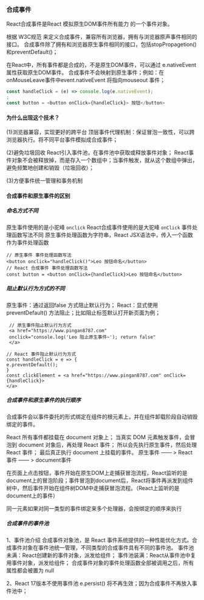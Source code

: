 ### 合成事件

React合成事件是React 模拟原生DOM事件所有能力 的一个事件对象。

根据 W3C规范 来定义合成事件，兼容所有浏览器，拥有与浏览器原声事件相同的接口。
合成事件除了拥有和浏览器原生事件相同的接口，包括stopPropagetion()和preventDefault()；

在React中，所有事件都是合成的，不是原生DOM事件，可以通过 e.nativeEvent 属性获取原生DOM事件。
合成事件不会映射到原生事件；例如：在onMouseLeave事件中event.nativeEvent 将指向mouseout 事件；

```javascript
const handleClick = (e) => console.log(e.nativeEvent);
;
const button = <button onClick={handleClick}> 按钮</button>
```

#### 为什么出现这个技术？

(1)浏览器兼容，实现更好的跨平台
顶层事件代理机制：保证冒泡一致性，可以跨浏览器执行。将不同平台事件模拟成合成事件；

(2)避免垃圾回收
React引入事件池，在事件池中获取或释放事件对象；
React事件对象不会被释放掉，而是存入一个数组中；当事件触发，就从这个数组中弹出，避免频繁地创建和销毁（垃圾回收）；

(3)方便事件统一管理和事务机制

#### 合成事件和原生事件的区别

##### 命名方式不同

原生事件使用的是小驼峰 `onclick` React合成事件使用的是大驼峰 `onClick`
事件处理函数写法不同
原生事件处理函数为字符串，React JSX语法中，传入一个函数作为事件处理函数

  ```
  // 原生事件 事件处理函数写法
  <button onclick="handleClick()">Leo 按钮命名</button>
  // React 合成事件 事件处理函数写法
  const button = <button onClick={handleClick}>Leo 按钮命名</button>
```

##### 阻止默认行为方式的不同

原生事件：通过返回false 方式阻止默认行为；
React：显式使用preventDefault() 方法阻止；比如阻止<a>标签默认打开新页面为例；

 ```
  // 原生事件阻止默认行为方式
  <a href="https://www.pingan8787.com"
  onclick="console.log('Leo 阻止原生事件~'); return false"
  </a>

// React 事件阻止默认行为方式
const handleClick = e => {
e.preventDefault();
}
const clickElement = <a href="https://www.pingan8787.com" onClick={handleClick}>
</a>
```

##### 合成事件和原生事件的执行顺序
  合成事件会以事件委托的形式绑定在组件的根元素上，并在组件卸载阶段自动销毁绑定的事件。

React 所有事件都挂载在 document 对象上；
当真实 DOM 元素触发事件，会冒泡到 document 对象后，再处理 React 事件；
所以会先执行原生事件，然后处理 React 事件；
最后真正执行 document 上挂载的事件。
原生事件 —— > React事件 —— > document事件

在页面上点击按钮，事件开始在原生DOM上走捕获冒泡流程，React监听的是document上的冒泡阶段；事件冒泡到document后，React将事件再派发到组件树中，然后事件开始在组件树DOM中走捕获冒泡流程。（React上监听的是document上的事件）

同一元素如果对同一类型的事件绑定来多个处理器，会按绑定的顺序来执行

##### 合成事件的事件池

1、事件池介绍
合成事件对象池，是 React 事件系统提供的一种性能优化方式。合成事件对象在事件池统一管理，不同类型的合成事件具有不同的事件池。
事件池未满：React创建新的事件对象，派发给组件；
事件池装满：React从事件池中复用事件对象，派发给组件；
合成事件对象的事件处理函数全部被调用之后，所有属性都会被置为 null

2、React 17版本不使用事件池
e.persist() 将不再生效；因为合成事件不再放入事件池中；

